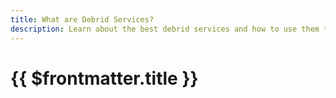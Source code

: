 ```yaml
---
title: What are Debrid Services?
description: Learn about the best debrid services and how to use them to download files from file hosting sites.
---
```


# {{ $frontmatter.title }}

